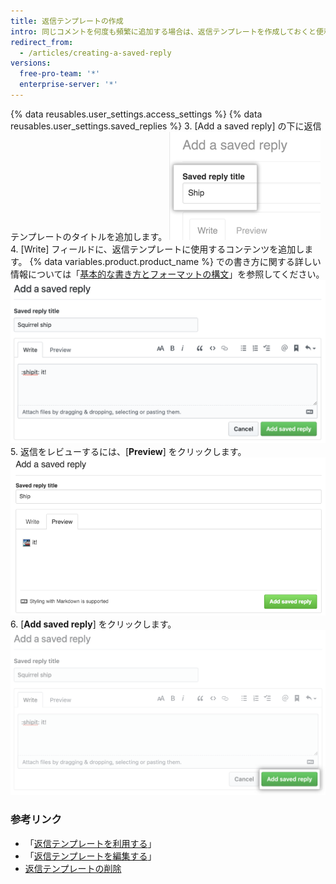 ```yaml
---
title: 返信テンプレートの作成
intro: 同じコメントを何度も頻繁に追加する場合は、返信テンプレートを作成しておくと便利です。
redirect_from:
  - /articles/creating-a-saved-reply
versions:
  free-pro-team: '*'
  enterprise-server: '*'
---
```


{% data reusables.user_settings.access_settings %}
{% data reusables.user_settings.saved_replies %}
3. [Add a saved reply] の下に返信テンプレートのタイトルを追加します。 ![返信テンプレートタイトル](/assets/images/help/settings/saved-replies-title.png)
4. [Write] フィールドに、返信テンプレートに使用するコンテンツを追加します。 {% data variables.product.product_name %} での書き方に関する詳しい情報については「[基本的な書き方とフォーマットの構文](/articles/basic-writing-and-formatting-syntax)」を参照してください。 ![返信テンプレートを書く](/assets/images/help/settings/saved-replies-settings-adding.png)
5. 返信をレビューするには、[**Preview**] をクリックします。 ![返信テンプレートの追加](/assets/images/help/settings/saved-replies-preview.png)
6. [**Add saved reply**] をクリックします。 ![返信テンプレートの追加](/assets/images/help/settings/saved-replies-add-button.png)

### 参考リンク

- 「[返信テンプレートを利用する](/articles/using-saved-replies)」
- 「[返信テンプレートを編集する](/articles/editing-a-saved-reply)」
- [返信テンプレートの削除](/articles/deleting-a-saved-reply)
